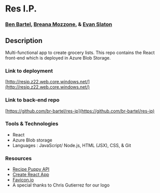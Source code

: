 # Res I.P.
### [Ben Bartel](https://www.linkedin.com/in/benjaminbartel/), [Breana Mozzone](www.linkedin.com/in/breanamozzone), & [Evan Slaton](https://www.linkedin.com/in/evanslaton/)
## Description 
Multi-functional app to create grocery lists.
This repo contains the React front-end which is deployed in Azure Blob Storage.
### Link to deployment 
[http://resip.z22.web.core.windows.net/](http://resip.z22.web.core.windows.net/)
### Link to back-end repo
[https://github.com/br-bartel/res-ip](https://github.com/br-bartel/res-ip)
### Tools & Technologies
* React
* Azure Blob storage
* Languages : JavaScript/ Node.js, HTML (JSX), CSS, & Git
### Resources
* [Recipe Puppy API](http://www.recipepuppy.com/)
* [Create React App](https://reactjs.org/docs/create-a-new-react-app.html)
* [Favicon.io](https://favicon.io/favicon-converter/)
* A special thanks to Chris Gutierrez for our logo
